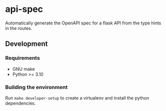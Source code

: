 # api-spec

Automatically generate the OpenAPI spec for a flask API from the type hints in the routes.

## Development

### Requirements

- GNU make
- Python >= 3.10

### Building the environment

Run `make developer-setup` to create a virtualenv and install the python dependencies.

